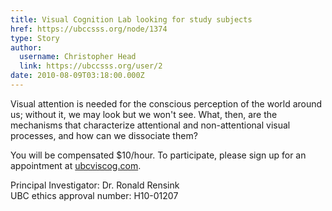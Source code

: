 ```yaml
---
title: Visual Cognition Lab looking for study subjects 
href: https://ubccsss.org/node/1374
type: Story
author:
  username: Christopher Head
  link: https://ubccsss.org/user/2
date: 2010-08-09T03:18:00.000Z
---
```


<div class="field field-name-body field-type-text-with-summary field-label-hidden"><div class="field-items"><div class="field-item even"><p>Visual attention is needed for the conscious perception of the world around us; without it, we may look but we won&apos;t see. What, then, are the mechanisms that characterize attentional and non-attentional visual processes, and how can we dissociate them?</p>
<p>You will be compensated $10/hour. To participate, please sign up for an appointment at <a href="http://ubcviscog.com/">ubcviscog.com</a>.</p>
<p>Principal Investigator: Dr. Ronald Rensink<br>
UBC ethics approval number: H10-01207</p>
</div></div></div>    <footer>
          </footer>